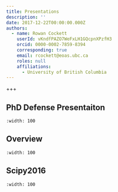 ```yaml
---
title: Presentations
description: ''
date: 2017-12-22T00:00:00.000Z
authors:
  - name: Rowan Cockett
    userId: vKndfPAZO7WeFxLH1GQcpnXPzfH3
    orcid: 0000-0002-7859-8394
    corresponding: true
    email: rcockett@eoas.ubc.ca
    roles: null
    affiliations:
      - University of British Columbia
---
```


+++

## PhD Defense Presentaiton

```{iframe} https://www.youtube-nocookie.com/embed/oGkIcoxJf-Q
:width: 100
```

## Overview

```{iframe} https://www.youtube-nocookie.com/embed/WGi67l35p4w
:width: 100
```

## Scipy2016

```{iframe} https://www.youtube-nocookie.com/embed/yUm01YsS9hQ
:width: 100
```
